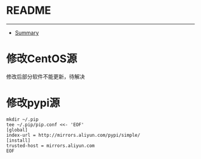 # README
---
* [Summary](SUMMARY.md)

# 修改CentOS源
修改后部分软件不能更新，待解决

# 修改pypi源
```
mkdir ~/.pip 
tee ~/.pip/pip.conf <<- 'EOF'
[global]
index-url = http://mirrors.aliyun.com/pypi/simple/
[install]
trusted-host = mirrors.aliyun.com
EOF
```

